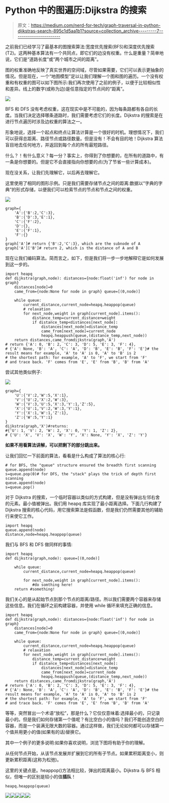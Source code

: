 # Python 中的图遍历:Dijkstra 的搜索

> 原文：<https://medium.com/nerd-for-tech/graph-traversal-in-python-dijkstras-search-895c1d5aa1b1?source=collection_archive---------7----------------------->

之前我们已经学习了最基本的图搜索算法:宽度优先搜索(BFS)和深度优先搜索(T2)。这两种基本算法有一个共同点，即它们的边没有权重。什么是重量？简单地说，它们是“道路长度”或“两个城市之间的距离”。

图的权重准确地反映了真实世界的空间域，尽管如果需要，它们可以表示更抽象的情况。但是现在，一个“地图模型”足以让我们理解一个图和图的遍历。一个没有权重和有权重的图可以如下图所示:我们再次使用了之前的例子，以便于比较相似性和差异。线上的数字(或称为边)是任意指定的节点间的“距离”。

![](img/48c17957259defa11c0351f3ad18c901.png)

BFS 和 DFS 没有考虑权重，这在现实中是不可能的，因为每条路都有各自的长度。当我们决定选择哪条道路时，我们需要考虑它们的长度。Dijkstra 的搜索是在进行节点遍历时涉及边权重的算法之一。

形象地说，选择一个起点和终点让算法计算是一个很好的时机。理想情况下，我们可以获得总距离、路径节点或路径数量。但是没有！不会有目的地！Dijkstra 算法盲目地去任何地方，并返回到每个点的所有最短路径。

什么？！有什么意义？每一分？事实上，你得到了你想要的，在所有的道路中，有一条是你想要的。但是它不会直接指向你想要的点(为了节省一些计算成本)。

现在没关系，让我们先理解它，以后再去理解它。

这里使用了相同的图形示例。只是我们需要存储节点之间的距离:数据以“字典的字典”的形式存储，以便我们可以检索节点的节点和节点之间的权重。

![](img/5cdbac77e11f7e919d671c624708759c.png)

```
graph={
    'A':{'B':2,'C':3},
    'B':{'D':3,'E':1},
    'C':{'F':2},
    'D':{},
    'E':{'F':1},
    'F':{}
}
graph['A']# return {'B':2,'C':3}, which are the subnode of A
graph['A']['B']# return 2, which is the distance of A and B
```

现在让我们编码算法。简而言之，如下，但是我们将一步一步地解释它是如何发展到这一步的。

```
import heapq
def dijkstra(graph,node): distances={node:float('inf') for node in graph}
    distances[node]=0
    came_from={node:None for node in graph} queue=[(0,node)]

    while queue:
        current_distance,current_node=heapq.heappop(queue)
        # relaxation
        for next_node,weight in graph[current_node].items():
            distance_temp=current_distance+weight
            if distance_temp<distances[next_node]:
                distances[next_node]=distance_temp
                came_from[next_node]=current_node
                heapq.heappush(queue,(distance_temp,next_node))
    return distances,came_fromdijkstra(graph,'A')
# return {'A': 0, 'B': 2, 'C': 3, 'D': 5, 'E': 3, 'F': 4},
# {'A': None, 'B': 'A', 'C': 'A', 'D': 'B', 'E': 'B', 'F': 'E'}# the result means for example, 'A' to 'A' is 0, 'A' to 'B' is 2
# the shortest path: for example, 'A' to 'F', we start from 'F'
# and trace back. 'F' comes from 'E', 'E' from 'B', 'B' from 'A'
```

尝试其他类似例子:

![](img/99c540bc0aad8692814f2bff4cf35f83.png)

```
graph={
    'U':{'V':2,'W':5,'X':1},
    'V':{'U':2,'X':2,'W':3},
    'W':{'V':3,'U':5,'X':3,'Y':1,'Z':5},
    'X':{'U':1,'V':2,'W':3,'Y':1},
    'Y':{'X':1,'W':1,'Z':1},
    'Z':{'W':5,'Y':1}
}
dijkstra(graph,'X')#returns:
#{'U': 1, 'V': 2, 'W': 2, 'X': 0, 'Y': 1, 'Z': 2},
# {'U': 'X', 'V': 'X', 'W': 'Y', 'X': None, 'Y': 'X', 'Z': 'Y'}
```

**如果不用看算法讲解，可以把剩下的部分跳出来。**

让我们回忆一下前面的算法，看看是什么构成了算法的核心行:

```
# for BFS, the "queue" structure ensured the breadth first scanning
queue.append(node)
s=queue.pop(0)# for DFS, the "stack" plays the trick of depth first scanning
queue.append(node)
s=queue.pop()
```

对于 Dijkstra 的搜索，一个临时容器以类似的方式构建，但是没有弹出左邻右舍的元素。最小值被弹出。我们用 heapq 库实现了最小距离选择。下面几行构建了 Dijkstra 搜索的核心代码，用它搜索算法是假函数，但是我们仍然需要其他的辅助行来使它工作。

```
import heapq
queue.append(node)
distance,node=heapq.heappop(queue)
```

我们与 BFS 和 DFS 做同样的事情:

```
import heapq
def dijkstra(graph,node): queue=[(0,node)]

    while queue:
        current_distance,current_node=heapq.heappop(queue)

        for next_node,weight in graph[current_node].items():
            #do somthing here!
    return #something!
```

我们关心的是从起始节点到那个节点的距离/路径。所以我们需要两个容器来存储这些信息。我们在循环之前构建容器，并使用 while 循环来填充正确的信息。

```
import heapq
def dijkstra(graph,node): distances={node:float('inf') for node in graph}
    distances[node]=0
    came_from={node:None for node in graph} queue=[(0,node)]

    while queue:
        current_distance,current_node=heapq.heappop(queue)
        # relaxation
        for next_node,weight in graph[current_node].items():
            distance_temp=current_distance+weight
            if distance_temp<distances[next_node]:
                distances[next_node]=distance_temp
                came_from[next_node]=current_node
                heapq.heappush(queue,(distance_temp,next_node))
    return distances,came_fromdijkstra(graph,'A')
# return {'A': 0, 'B': 2, 'C': 3, 'D': 5, 'E': 3, 'F': 4},
# {'A': None, 'B': 'A', 'C': 'A', 'D': 'B', 'E': 'B', 'F': 'E'}# the result means for example, 'A' to 'A' is 0, 'A' to 'B' is 2
# the shortest path: for example, 'A' to 'F', we start from 'F'
# and trace back. 'F' comes from 'E', 'E' from 'B', 'B' from 'A'
```

等等，突然冒出一个术语“放松”，那是什么？它仅仅意味着:选择最小的，只记录最小的。但是我们如何存储第一个值呢？有比空白小的值吗？我们不能创造空白的容器，而是一个装满无限大数的容器。通过这样做，我们无论如何都可以存储第一个值并用更小的值(如果有的话)替换它。

其中一个例子的更多说明:如果你喜欢说明，浏览下图将有助于你的理解。

从任何节点开始，从该节点发展并扩展到它的所有子节点。如果累积距离变小，则更新累积距离(这称为松弛)。

这里的关键点是。heappop()方法相比较，弹出的距离最小。Dijkstra 与 BFS 相似，但唯一的区别是较小的值**插队**！

```
heapq.heappop(queue)
```

![](img/99c540bc0aad8692814f2bff4cf35f83.png)![](img/79c50a3e704e766c0411f0889d86d313.png)![](img/af0cfff068b4515297531ddd8e3203d5.png)![](img/227f92e76e9ae9c2d260cf325e8b35cd.png)![](img/f0909be2d830dc748e1330411be0ec42.png)